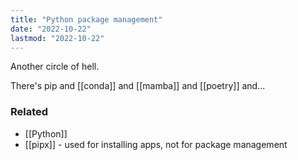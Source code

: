 ```yaml
---
title: "Python package management"
date: "2022-10-22"
lastmod: "2022-10-22"
---
```


Another circle of hell.

There's pip and [[conda]] and [[mamba]] and [[poetry]] and...

### Related
- [[Python]]
- [[pipx]] - used for installing apps, not for package management
